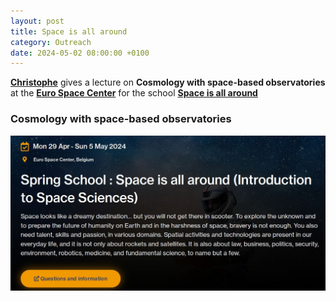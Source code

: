 ```yaml
---
layout: post
title: Space is all around
category: Outreach
date: 2024-05-02 08:00:00 +0100
---
```


[**Christophe**](/members/chris.html) gives a lecture on **Cosmology
with space-based observatories** at the [**Euro Space
Center**](https://www.eurospacecenter.be) for the school [**Space
is all around**](https://universeh.eu/events/introduction-to-space-sciences-space-is-all-around-spring-school/)

###  Cosmology with space-based observatories

![outline](/assets/images/outreach/spaceisallaround.jpg)
